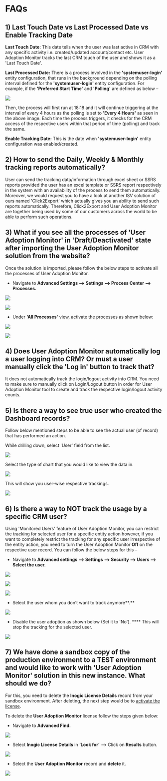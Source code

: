# FAQs

## 1) Last Touch Date vs Last Processed Date vs Enable Tracking Date

**Last Touch Date:** This date tells when the user was last active in CRM with any specific activity i.e. created/updated account/contact etc. User Adoption Monitor tracks the last CRM touch of the user and shows it as a 'Last Touch Date'.

**Last Processed Date:** There is a process involved in the **'systemuser-login'** entity configuration, that runs in the background depending on the polling interval defined for the **'systemuser-login'** entity configuration. For example, if the **'Preferred Start Time'** and **'Polling'** are defined as below –

![](<../.gitbook/assets/FAQ\_2 (2).png>)

Then, the process will first run at 18:18 and it will continue triggering at the interval of every 4 hours as the polling is set to **'Every 4 Hours'** as seen in the above image. Each time the process triggers, it checks for the CRM access of the respective users within that period of time (polling) and track the same.

**Enable Tracking Date:** This is the date when **'systemuser-login'** entity configuration was enabled/created.

## 2) How to send the Daily, Weekly & Monthly tracking reports automatically?

User can send the tracking data/information through excel sheet or SSRS reports provided the user has an excel template or SSRS report respectively in the system with an availability of the process to send them automatically. Moreover, we would request you to have a look at another ISV solution of ours named 'Click2Export' which actually gives you an ability to send such reports automatically. Therefore, Click2Export and User Adoption Monitor are together being used by some of our customers across the world to be able to perform such operations.

## 3) What if you see all the processes of 'User Adoption Monitor' in 'Draft/Deactivated' state after importing the User Adoption Monitor solution from the website?

Once the solution is imported, please follow the below steps to activate all the processes of User Adoption Monitor.

* Navigate to **Advanced Settings --> Settings --> Process Center --> Processes.**

![](../.gitbook/assets/FAQ\_3.1.png)

![](../.gitbook/assets/FAQ\_3.2.png)

* Under **'All Processes'** view, activate the processes as shown below:

![](../.gitbook/assets/FAQ\_3.3.png)

![](../.gitbook/assets/FAQ\_3.4.png)

## 4) Does User Adoption Monitor automatically log a user logging into CRM? Or must a user manually click the 'Log in' button to track that?

It does not automatically track the login/logout activity into CRM. You need to make sure to manually click on Login/Logout button in order for User Adoption Monitor tool to create and track the respective login/logout activity counts.&#x20;

## 5) Is there a way to see true user who created the Dashboard records?&#x20;

Follow below mentioned steps to be able to see the actual user (of record) that has performed an action.

While drilling down, select 'User' field from the list.

![](../.gitbook/assets/FAQ\_5.1.jpg)

Select the type of chart that you would like to view the data in.

![](../.gitbook/assets/FAQ\_5.2.jpg)

This will show you user-wise respective trackings.

![](../.gitbook/assets/FAQ\_5.3.jpg)

## 6) Is there a way to NOT track the usage by a specific CRM user?

Using 'Monitored Users' feature of User Adoption Monitor, you can restrict the tracking for selected user for a specific entity action however, if you want to completely restrict the tracking for any specific user irrespective of the entity action, you need to turn the User Adoption Monitor **Off** on the respective user record. You can follow the below steps for this –

* Navigate to **Advanced settings --> Settings --> Security --> Users --> Select the user.**

![](../.gitbook/assets/FAQ\_6.1.jpg)

![](../.gitbook/assets/FAQ\_6.2.jpg)

![](../.gitbook/assets/FAQ\_6.3.jpg)

* Select the user whom you don’t want to track anymore**.**

![](../.gitbook/assets/FAQ\_6.4.jpg)

* Disable the user adoption as shown below (Set it to 'No'). **** This will stop the tracking for the selected user.

![](../.gitbook/assets/FAQ\_6.5.jpg)

## 7) We have done a sandbox copy of the production environment to a TEST environment and would like to work with 'User Adoption Monitor' solution in this new instance. What should we do?

For this, you need to delete the **Inogic License Details** record from your sandbox environment. After deleting, the next step would be to [activate the license](https://docs.inogic.com/user-adoption-monitor/getting-started/license-activation).

To delete the **User Adoption Monitor** license follow the steps given below:

* Navigate to **Advanced Find.**

![](<../.gitbook/assets/FAQ\_1 (6).png>)

* Select **Inogic License Details** in **‘Look for’** --> Click on **Results** button.

![](../.gitbook/assets/FAQ\_2.png)

* Select the **User Adoption Monitor** record and **delete** it.

![](<../.gitbook/assets/FAQ 7\_1.png>)
